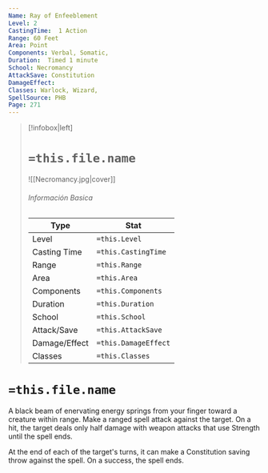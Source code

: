 ```yaml
---
Name: Ray of Enfeeblement
Level: 2
CastingTime:  1 Action 
Range: 60 Feet
Area: Point
Components: Verbal, Somatic, 
Duration:  Timed 1 minute
School: Necromancy
AttackSave: Constitution
DamageEffect: 
Classes: Warlock, Wizard, 
SpellSource: PHB
Page: 271
---
```


>[!infobox|left]
># `=this.file.name`
>![[Necromancy.jpg|cover]]
> ###### Información Basica
> Type |  Stat |
> ---|---|
> Level | `=this.Level` |
> Casting Time | `=this.CastingTime` |
> Range | `=this.Range` |
> Area | `=this.Area` |
> Components | `=this.Components` |
> Duration | `=this.Duration` |
> School | `=this.School` |
> Attack/Save | `=this.AttackSave` |
> Damage/Effect | `=this.DamageEffect` |
> Classes | `=this.Classes` |

# `=this.file.name`
A black beam of enervating energy springs from your finger toward a creature within range. Make a ranged spell attack against the target. On a hit, the target deals only half damage with weapon attacks that use Strength until the spell ends.

At the end of each of the target&#x27;s turns, it can make a Constitution saving throw against the spell. On a success, the spell ends.



 


 


